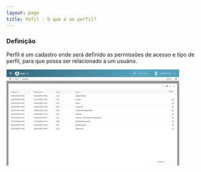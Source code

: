 ```yaml
---
layout: page
title: Pefil - O que é um perfil?
---
```


### Definição

Perfil é um cadastro onde será definido as permissões de acesso e tipo de perfil, para que possa ser relacionado a um usuário.

<div class="text-center"> 
  <img alt="O que é um perfil" src="o-que-e-um-perfil-img-01.png" style="width: 90%;">
</div>
